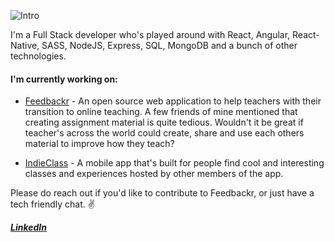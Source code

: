 ![Intro](https://www.canva.com/design/DAEGdaWlZTQ/A7MMSQD2AQ8zjFRb0yLASQ/view?utm_content=DAEGdaWlZTQ&utm_campaign=designshare&utm_medium=link&utm_source=publishsharelink)

I'm a Full Stack developer who's played around with React, Angular, React-Native, SASS, NodeJS, Express, SQL, MongoDB and a bunch of other technologies.

#### I'm currently working on:
- [Feedbackr](https://github.com/RushabhM2/feedbackr) - An open source web application to help teachers with their transition to online teaching. A few friends of mine mentioned that creating assignment material is quite tedious. Wouldn't it be great if teacher's across the world could create, share and use each others material to improve how they teach?

- [IndieClass](https://github.com/chamley/indieclass) - A mobile app that's built for people find cool and interesting classes and experiences hosted by other members of the app.

Please do reach out if you'd like to contribute to Feedbackr, or just have a tech friendly chat. ✌️

***[LinkedIn](https://www.linkedin.com/in/rushabhm2/)***
